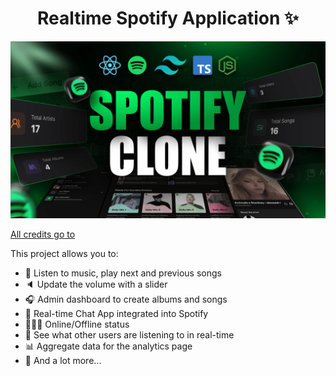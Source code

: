 <h1 align="center">Realtime Spotify Application ✨</h1>

![Demo App](/frontend/public/screenshot-for-readme.png)

[All credits go to](https://youtu.be/4sbklcQ0EXc)

This project allows you to:

-   🎸 Listen to music, play next and previous songs
-   🔈 Update the volume with a slider
-   🎧 Admin dashboard to create albums and songs
-   💬 Real-time Chat App integrated into Spotify
-   👨🏼‍💼 Online/Offline status
-   👀 See what other users are listening to in real-time
-   📊 Aggregate data for the analytics page
-   🚀 And a lot more...
